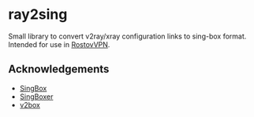 # ray2sing

Small library to convert v2ray/xray configuration links to sing-box format. Intended for use in [RostovVPN](https://github.com/Darkmen203/RostovVPN).

## Acknowledgements

- [SingBox](https://github.com/sagernet/Sing-Box/)
- [SingBoxer](https://github.com/yebekhe/SingBoxer/)
- [v2box](https://github.com/SagerNet/v2box)